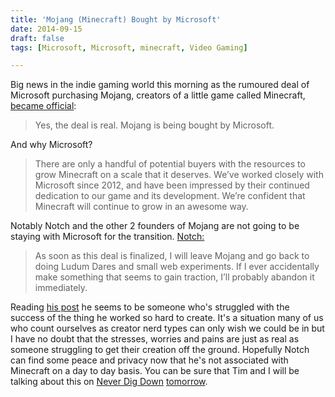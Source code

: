 ```yaml
---
title: 'Mojang (Minecraft) Bought by Microsoft'
date: 2014-09-15
draft: false
tags: [Microsoft, Microsoft, minecraft, Video Gaming]

---
```


Big news in the indie gaming world this morning as the rumoured deal of Microsoft purchasing Mojang, creators of a little game called Minecraft, [became official](https://mojang.com/2014/09/yes-were-being-bought-by-microsoft):

> Yes, the deal is real. Mojang is being bought by Microsoft.

And why Microsoft?

> There are only a handful of potential buyers with the resources to grow Minecraft on a scale that it deserves. We’ve worked closely with Microsoft since 2012, and have been impressed by their continued dedication to our game and its development. We’re confident that Minecraft will continue to grow in an awesome way.

Notably Notch and the other 2 founders of Mojang are not going to be staying with Microsoft for the transition. [Notch:](http://pastebin.com/n1qTeikM)

> As soon as this deal is finalized, I will leave Mojang and go back to doing Ludum Dares and small web experiments. If I ever accidentally make something that seems to gain traction, I’ll probably abandon it immediately.

Reading [his post](http://pastebin.com/n1qTeikM) he seems to be someone who's struggled with the success of the thing he worked so hard to create. It's a situation many of us who count ourselves as creator nerd types can only wish we could be in but I have no doubt that the stresses, worries and pains are just as real as someone struggling to get their creation off the ground. Hopefully Notch can find some peace and privacy now that he's not associated with Minecraft on a day to day basis. You can be sure that Tim and I will be talking about this on [Never Dig Down](http://goodstuff.fm/neverdigdown/) [tomorrow](http://goodstuff.fm/live).